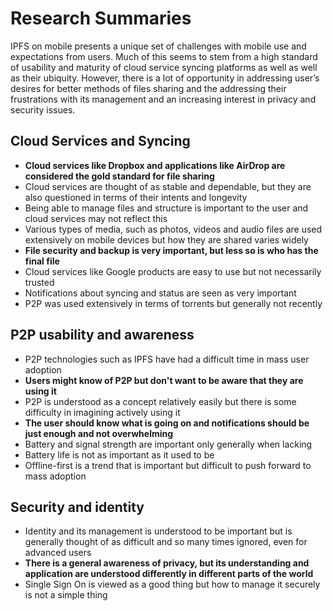 # Research Summaries

IPFS on mobile presents a unique set of challenges with mobile use and expectations from users. Much of this seems to stem from a high standard of usability and maturity of cloud service syncing platforms as well as well as their ubiquity. However, there is a lot of opportunity in addressing user’s desires for better methods of files sharing and the addressing their frustrations with its management and an increasing interest in privacy and security issues.

## Cloud Services and Syncing

* **Cloud services like Dropbox and applications like AirDrop are considered the gold standard for file sharing**
* Cloud services are thought of as stable and dependable, but they are also questioned in terms of their intents and longevity
* Being able to manage files and structure is important to the user and cloud services may not reflect this
* Various types of media, such as photos, videos and audio files are used extensively on mobile devices but how they are shared varies widely
* **File security and backup is very important, but less so is who has the final file**
* Cloud services like Google products are easy to use but not necessarily trusted
* Notifications about syncing and status are seen as very important
* P2P was used extensively in terms of torrents but generally not recently

## P2P usability and awareness

* P2P technologies such as IPFS have had a difficult time in mass user adoption
* **Users might know of P2P but don't want to be aware that they are using it**
* P2P is understood as a concept relatively easily but there is some difficulty in imagining actively using it
* **The user should know what is going on and notifications should be just enough and not overwhelming**
* Battery and signal strength are important only generally when lacking
* Battery life is not as important as it used to be
* Offline-first is a trend that is important but difficult to push forward to mass adoption

## Security and identity

* Identity and its management is understood to be important but is generally thought of as difficult and so many times ignored, even for advanced users
* **There is a general awareness of privacy, but its understanding and application are understood differently in different parts of the world**
* Single Sign On is viewed as a good thing but how to manage it securely is not a simple thing

